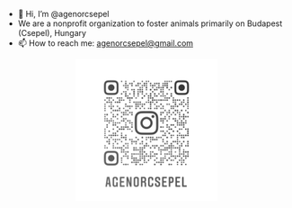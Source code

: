 - 👋 Hi, I’m @agenorcsepel
- We are a nonprofit organization to foster animals primarily on Budapest (Csepel), Hungary
- 📫 How to reach me: agenorcsepel@gmail.com

<div align="center"><img src="agenorcsepel_nametag.png" width="50%"/></div>

<!-- ![Alt text](agenorcsepel_nametag.png "Instagram QR")
 -->
<!---
agenorcsepel/agenorcsepel is a ✨ special ✨ repository because its `README.md` (this file) appears on your GitHub profile.
You can click the Preview link to take a look at your changes.
--->
